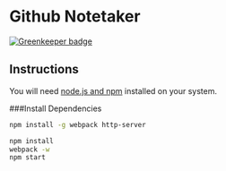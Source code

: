 # Github Notetaker

[![Greenkeeper badge](https://badges.greenkeeper.io/sethbergman/github-notes.svg)](https://greenkeeper.io/)

## Instructions

You will need [node.js and npm](https://www.npmjs.com/package/npm#super-easy-install) installed on your system.

###Install Dependencies

```bash
npm install -g webpack http-server
```

```bash
npm install
webpack -w
npm start
```


